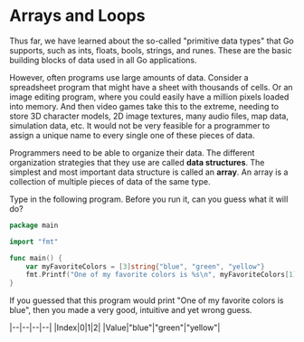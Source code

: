 # Arrays and Loops

Thus far, we have learned about the so-called "primitive data types" that Go
supports, such as ints, floats, bools, strings, and runes. These are the basic
building blocks of data used in all Go applications.

However, often programs use large amounts of data. Consider a spreadsheet
program that might have a sheet with thousands of cells. Or an image editing
program, where you could easily have a million pixels loaded into memory. And
then video games take this to the extreme, needing to store 3D character
models, 2D image textures, many audio files, map data, simulation data, etc.
It would not be very feasible for a programmer to assign a unique name to
every single one of these pieces of data.

Programmers need to be able to organize their data. The different organization
strategies that they use are called **data structures**. The simplest and most
important data structure is called an **array**. An array is a collection of
multiple pieces of data of the same type.

Type in the following program. Before you run it, can you guess what it will
do?

```go
package main

import "fmt"

func main() {
    var myFavoriteColors = [3]string{"blue", "green", "yellow"}
    fmt.Printf("One of my favorite colors is %s\n", myFavoriteColors[1])
}
```

If you guessed that this program would print "One of my favorite colors is
blue", then you made a very good, intuitive and yet wrong guess.

|--|--|--|--|
|Index|0|1|2|
|Value|"blue"|"green"|"yellow"|
